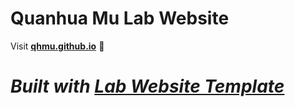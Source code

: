 
# Quanhua Mu Lab Website

Visit **[qhmu.github.io](https://qhmu.github.io)** 🚀

# _Built with [Lab Website Template](https://greene-lab.gitbook.io/lab-website-template-docs)_
